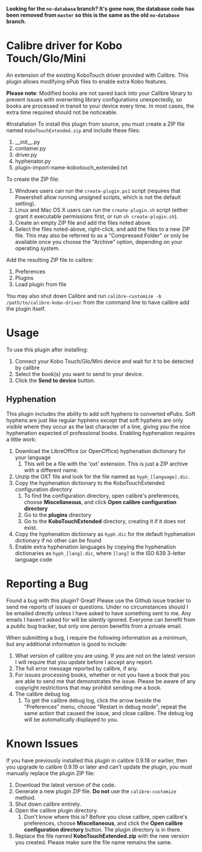 **Looking for the `no-database` branch? It's gone now, the database code has been removed from `master` so this is the same as the old `no-database` branch.**

# Calibre driver for Kobo Touch/Glo/Mini
An extension of the existing KoboTouch driver provided with Calibre. This plugin allows modifying ePub files to enable 
extra Kobo features.

**Please note**: Modified books are not saved back into your Calibre library to prevent issues with overwriting library 
configurations unexpectedly, so books are processed in transit to your device every time. In most cases, the extra time 
required should not be noticeable.

#Installation
To install this plugin from source, you must create a ZIP file named `KoboTouchExtended.zip` and include these files:

1. \_\_init\_\_.py
1. container.py
1. driver.py
1. hyphenator.py
1. plugin-import-name-kobotouch\_extended.txt

To create the ZIP file:

1. Windows users can run the `create-plugin.ps1` script (requires that Powershell allow running unsigned scripts, which is not the default setting).
1. Linux and Mac OS X users can run the `create-plugin.sh` script (either grant it executable permissions first, or run `sh create-plugin.sh`).
1. Create an empty ZIP file and add the files noted above.
1. Select the files noted-above, right-click, and add the files to a new ZIP file. This may also be referred to as a "Compressed Folder" or only be available once you choose the "Archive" option, depending on your operating system.

Add the resulting ZIP file to calibre:

1. Preferences
1. Plugins
1. Load plugin from file

You may also shut down Calibre and run `calibre-customize -b /path/to/calibre-kobo-driver` from the command line to have calibre add the plugin itself.

# Usage
To use this plugin after installing:

1. Connect your Kobo Touch/Glo/Mini device and wait for it to be detected by calibre
1. Select the book(s) you want to send to your device.
1. Click the **Send to device** button.

## Hyphenation
This plugin includes the ability to add soft hyphens to converted ePubs. Soft hyphens are just like regular hyphens except that soft hyphens are only visible where they occur as the last character of a line, giving you the nice hyphenation expected of professional books. Enabling hyphenation requires a little work:

1. Download the LibreOffice (or OpenOffice) hyphenation dictionary for your language
	1. This will be a file with the 'oxt' extension. This is just a ZIP archive with a different name.
1. Unzip the OXT file and look for the file named as `hyph_[language].dic`.
1. Copy the hyphenation dictionary to the KoboTouchExtended configuration directory
	1. To find the configuration directory, open calibre's preferences, choose **Miscellaneous**, and click **Open calibre configuration directory**
	1. Go to the **plugins** directory
	1. Go to the **KoboTouchExtended** directory, creating it if it does not exist.
1. Copy the hyphenation dictionary as `hyph.dic` for the default hyphenation dictionary if no other can be found
1. Enable extra hyphenation languages by copying the hyphenation dictionaries as `hyph_[lang].dic`, where `[lang]` is the ISO 639 3-letter language code

# Reporting a Bug
Found a bug with this plugin? Great! Please use the Github issue tracker to send me reports of issues or questions. Under no circumstances should I be emailed directly unless I have asked to have something sent to me. Any emails I haven't asked for will be silently ignored. Everyone can benefit from a public bug tracker, but only one person benefits from a private email.

When submitting a bug, I require the following information as a minimum, but any additional information is good to include:

1. What version of calibre you are using. If you are not on the latest version I will require that you update before I accept any report.
1. The full error message reported by calibre, if any.
1. For issues processing books, whether or not you have a book that you are able to send me that demonstrates the issue. Please be aware of any copyright restrictions that may prohibit sending me a book.
1. The calibre debug log.
	1. To get the calibre debug log, click the arrow beside the "Preferences" menu, choose "Restart in debug mode", repeat the same action that caused the issue, and close calibre. The debug log will be automatically displayed to you.

# Known Issues
If you have previously installed this plugin in calibre 0.9.18 or earlier, then you upgrade to calibre 0.9.19 or later and can't update the plugin, you must manually replace the plugin ZIP file:

1. Download the latest version of the code.
1. Generate a new plugin ZIP file. **Do not** use the `calibre-customize` method.
1. Shut down calibre entirely.
1. Open the calibre plugin directory.
	1. Don't know where this is? Before you close calibre, open calibre's preferences, choose **Miscellaneous**, and click the **Open calibre configuration directory** button. The plugin directory is in there.
1. Replace the file named **KoboTouchExtended.zip** with the new version you created. Please make sure the file name remains the same.
